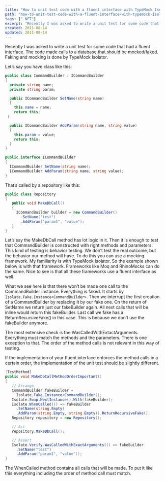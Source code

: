 ```yaml
---
title: "How to unit test code with a fluent interface with TypeMock Isolator"
path: "how-to-unit-test-code-with-a-fluent-interface-with-typemock-isolator"
tags: [".NET"]
excerpt: "Recently I was asked to write a unit test for some code that had a fluent interface. The code made calls to a database that should be mocked/faked. Faking and mocking is done by TypeMock Isolator."
created: 2011-08-14
updated: 2011-08-14
---
```



Recently I was asked to write a unit test for some code that had a fluent interface. The code made calls to a database that should be mocked/faked. Faking and mocking is done by TypeMock Isolator.

Let’s say you have class like this:

```csharp 
public class CommandBuilder : ICommandBuilder
{
  private string name;
  private string param;

  public ICommandBuilder SetName(string name)
  {
    this.name = name;
    return this;
 }

  public ICommandBuilder AddParam(string name, string value)
  {
    this.param = value;
    return this;
  }
}

public interface ICommandBuilder
{
  ICommandBuilder SetName(string name);
  ICommandBuilder AddParam(string name, string value);
}
```
 
That’s called by a repository like this:

```csharp
public class Repository
{
   public void MakeDbCall()
   {
     ICommandBuilder builder = new CommandBuilder()
       .SetName("test")
       .AddParam("param1", "value");
   }
}
```

Let’s say the MakeDbCall method has lot logic in it. Then it is enough to test that CommandBuilder is constructed with right methods and parameters. This kind of testing is behavior testing. We don’t test the real outcome, but the behavior our method will have. To do this you can use a mocking framework. My familiarity is with TypeMock Isolator. So the example shown below is with that framework. Frameworks like Moq and RhinoMocks can do the same. Nice to see is that all these frameworks use a fluent interface as well.

What we see here is that there won’t be made one call to the CommandBuilder instance. Everything is faked. It starts by `Isolate.Fake.Instance<CommandBuilder>`. Then we interrupt the first creation of a CommandBuilder by replacing it by our fake one. On the return of SetName we return just our fakeBuilder again. All next calls that will be inline would return this fakeBuilder. Last call we fake has a ReturnRecursiveFake() in this case. This is because we don’t use the fakeBuilder anymore.

The most extensive check is the WasCalledWithExtactArguments. Everything must match the methods and the parameters. There is one exception to that. The order of the method calls is not relevant in this way of testing.

If the implementation of your fluent interface enforces the method calls in a certain order, the implementation of the unit test should be slightly different.

```csharp
[TestMethod]
public void MakeDbCallMethodOrderImportant()
{
   // Arrange
   CommandBuilder fakeBuilder = 
     Isolate.Fake.Instance<CommandBuilder();
   Isolate.Swap.NextInstance().With(fakeBuilder);
   Isolate.WhenCalled(() => fakeBuilder
     .SetName(string.Empty)
     .AddParam(string.Empty, string.Empty)).ReturnRecursiveFake();
   Repository repository = new Repository();

   // Act
   repository.MakeDbCall();

   // Assert
   Isolate.Verify.WasCalledWithExactArguments(() => fakeBuilder
     .SetName("test")
     .AddParam("param1", "value"));
}
```

The WhenCalled method contains all calls that will be made. To put it like this everything including the order of method call must match.
